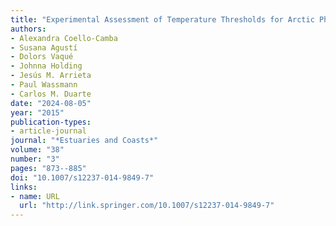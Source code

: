```yaml
---
title: "Experimental Assessment of Temperature Thresholds for Arctic Phytoplankton Communities"
authors:
- Alexandra Coello-Camba
- Susana Agustí
- Dolors Vaqué
- Johnna Holding
- Jesús M. Arrieta
- Paul Wassmann
- Carlos M. Duarte
date: "2024-08-05"
year: "2015"
publication-types:
- article-journal
journal: "*Estuaries and Coasts*"
volume: "38"
number: "3"
pages: "873--885"
doi: "10.1007/s12237-014-9849-7"
links:
- name: URL
  url: "http://link.springer.com/10.1007/s12237-014-9849-7"
---
```

